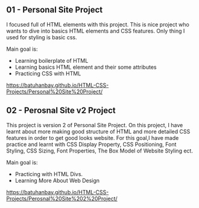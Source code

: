 ## 01 - Personal Site Project

I focused full of HTML elements with this project. This is nice project who wants to dive into basics HTML elements and CSS features. Only thing I used for styling is basic css.

Main goal is:
- Learning boilerplate of HTML
- Learning basics HTML element and their some attributes
- Practicing CSS with HTML

https://batuhanbay.github.io/HTML-CSS-Projects/Personal%20Site%20Project/

## 02 - Perosnal Site v2 Project

This project is version 2 of Personal Site Project. On this project, I have learnt about more making good structure of HTML and more detailed CSS features in order to get good looks website. For this goal,I have made practice and learnt with  CSS Display Property, CSS Positioning, Font Styling, CSS Sizing, Font Properties, The Box Model of Website Styling ect.

Main goal is:
- Practicing with HTML Divs.
- Learning More About Web Design

https://batuhanbay.github.io/HTML-CSS-Projects/Perosnal%20Site%202%20Project/

